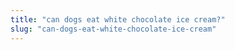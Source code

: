 ```yaml
---
title: "can dogs eat white chocolate ice cream?"
slug: "can-dogs-eat-white-chocolate-ice-cream"
---
```


